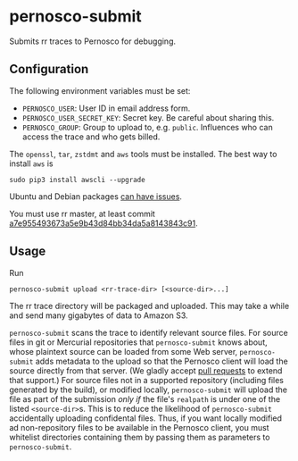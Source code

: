 # pernosco-submit

Submits rr traces to Pernosco for debugging.

## Configuration

The following environment variables must be set:
* `PERNOSCO_USER`: User ID in email address form.
* `PERNOSCO_USER_SECRET_KEY`: Secret key. Be careful about sharing this.
* `PERNOSCO_GROUP`: Group to upload to, e.g. `public`. Influences who can access the trace and who gets billed.

The `openssl`, `tar`, `zstdmt` and `aws` tools must be installed. The best way to install `aws` is
```
sudo pip3 install awscli --upgrade
```
Ubuntu and Debian packages [can have issues](https://github.com/aws/aws-cli/issues/2403).

You must use rr master, at least commit [a7e955493673a5e9b43d84bb34da5a8143843c91](https://github.com/mozilla/rr/commit/a7e955493673a5e9b43d84bb34da5a8143843c91).

## Usage

Run
```
pernosco-submit upload <rr-trace-dir> [<source-dir>...]
```
The rr trace directory will be packaged and uploaded. This may take a while and send many gigabytes of data to Amazon S3.

`pernosco-submit` scans the trace to identify relevant source files. For source files in git or Mercurial repositories that `pernosco-submit` knows about, whose plaintext source can be loaded from some Web server, `pernosco-submit` adds metadata to the upload so that the Pernosco client will load the source directly from that server. (We gladly accept <a href="https://github.com/Pernosco/pernosco-submit/pulls">pull requests</a> to extend that support.) For source files not in a supported repository (including files generated by the build), or modified locally, `pernosco-submit` will upload the file as part of the submission *only if* the file's `realpath` is under one of the listed `<source-dir>`s. This is to reduce the likelihood of `pernosco-submit` accidentally uploading confidental files. Thus, if you want locally modified ad non-repository files to be available in the Pernosco client, you must whitelist directories containing them by passing them as parameters to `pernosco-submit`.
